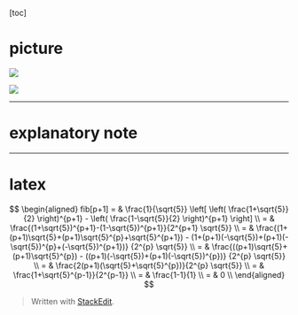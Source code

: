 [toc]

# picture

![][1]

[1]: http://latex.codecogs.com/gif.latex?\\begin{aligned}%20fib[p+1]%20=%20&%20\\frac{1}{\\sqrt{5}}%20\\left[%20\\left(%20\\frac{1+\\sqrt{5}}{2}%20\\right)^{p+1}%20-%20\\left(%20\\frac{1-\\sqrt{5}}{2}%20\\right)^{p+1}%20\\right]%20\\\\%20=%20&%20\\frac{(1+\\sqrt{5})^{p+1}-(1-\\sqrt{5})^{p+1}}{2^{p+1}%20\\sqrt{5}}%20\\\\%20=%20&%20\\frac{(1+(p+1)\\sqrt{5}+(p+1)\\sqrt{5}^{p}+\\sqrt{5}^{p+1})%20-%20(1+(p+1)(-\\sqrt{5})+(p+1)(-\\sqrt{5})^{p}+(-\\sqrt{5})^{p+1})}%20{2^{p}%20\\sqrt{5}}%20\\\\%20=%20&%20\\frac{((p+1)\\sqrt{5}+(p+1)\\sqrt{5}^{p})%20-%20((p+1)(-\\sqrt{5})+(p+1)(-\\sqrt{5})^{p})}%20{2^{p}%20\\sqrt{5}}%20\\\\%20=%20&%20\\frac{2(p+1)(\\sqrt{5}+\\sqrt{5}^{p})}{2^{p}%20\\sqrt{5}}%20\\\\%20=%20&%20\\frac{1+\\sqrt{5}^{p-1}}{2^{p-1}}%20\\\\%20=%20&%20\\frac{1-1}{1}%20\\\\%20=%20&%200%20\\\\%20\\end{aligned}

![][2]

[2]: http://latex.codecogs.com/gif.latex?Fib(n)=\\frac{%20\\left(\\phi%20^{n}%20-\\gamma^{n}%20\\right%20)%20}{\\sqrt{5}}

***

# explanatory note

<!--
$$
\begin{aligned}
fib[p+1] = & \frac{1}{\sqrt{5}} \left[ \left( \frac{1+\sqrt{5}}{2} \right)^{p+1} - \left( \frac{1-\sqrt{5}}{2} \right)^{p+1} \right] \\
= & \frac{(1+\sqrt{5})^{p+1}-(1-\sqrt{5})^{p+1}}{2^{p+1} \sqrt{5}} \\
= & \frac{(1+(p+1)\sqrt{5}+(p+1)\sqrt{5}^{p}+\sqrt{5}^{p+1}) - (1+(p+1)(-\sqrt{5})+(p+1)(-\sqrt{5})^{p}+(-\sqrt{5})^{p+1})} {2^{p} \sqrt{5}} \\
= & \frac{((p+1)\sqrt{5}+(p+1)\sqrt{5}^{p}) - ((p+1)(-\sqrt{5})+(p+1)(-\sqrt{5})^{p})} {2^{p} \sqrt{5}} \\
= & \frac{2(p+1)(\sqrt{5}+\sqrt{5}^{p})}{2^{p} \sqrt{5}} \\
= & \frac{1+\sqrt{5}^{p-1}}{2^{p-1}} \\
= & \frac{1-1}{1} \\
= & 0 \\
\end{aligned}
$$
-->

***

# latex

$$
\begin{aligned}
fib[p+1] = & \frac{1}{\sqrt{5}} \left[ \left( \frac{1+\sqrt{5}}{2} \right)^{p+1} - \left( \frac{1-\sqrt{5}}{2} \right)^{p+1} \right] \\
= & \frac{(1+\sqrt{5})^{p+1}-(1-\sqrt{5})^{p+1}}{2^{p+1} \sqrt{5}} \\
= & \frac{(1+(p+1)\sqrt{5}+(p+1)\sqrt{5}^{p}+\sqrt{5}^{p+1}) - (1+(p+1)(-\sqrt{5})+(p+1)(-\sqrt{5})^{p}+(-\sqrt{5})^{p+1})} {2^{p} \sqrt{5}} \\
= & \frac{((p+1)\sqrt{5}+(p+1)\sqrt{5}^{p}) - ((p+1)(-\sqrt{5})+(p+1)(-\sqrt{5})^{p})} {2^{p} \sqrt{5}} \\
= & \frac{2(p+1)(\sqrt{5}+\sqrt{5}^{p})}{2^{p} \sqrt{5}} \\
= & \frac{1+\sqrt{5}^{p-1}}{2^{p-1}} \\
= & \frac{1-1}{1} \\
= & 0 \\
\end{aligned}
$$

> Written with [StackEdit](https://stackedit.io/).
